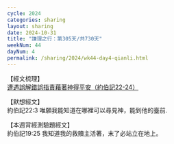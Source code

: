 ```yaml
---
cycle: 2024
categories: sharing
layout: sharing
date: 2024-10-31
title: "謙理之行：第305天/共730天"
weekNum: 44
dayNum: 4
permalink: /sharing/2024/wk44-day4-qianli.html
---
```


【經文梳理】  
<a href="https://youtu.be/lzG_r7ryYZg" target="_blank">遭遇誤解錯誤指責藉著神得平安（約伯記22-24）</a>

【默想經文】  
約伯記22:3 唯願我能知道在哪裡可以尋見神，能到他的臺前.

【本週背經測驗題經文】  
約伯記19:25 我知道我的救贖主活著，末了必站立在地上。
